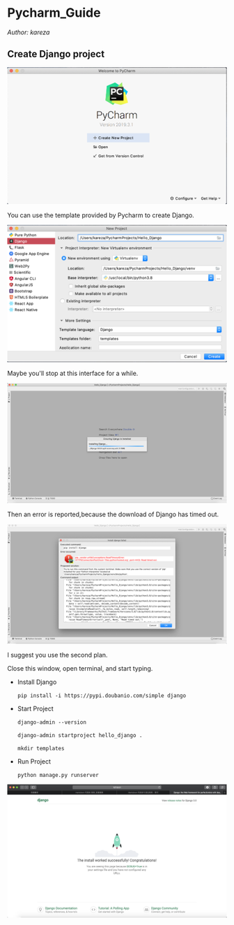 # Pycharm_Guide

*Author: kareza*

## Create Django project

![Pycharm-welcome](./res/Pycharm-welcome.png)

You can use the template provided by Pycharm to create Django.

![Django-create-template](./res/Django-create-template.png)

Maybe you'll stop at this interface for a while.

![installing-Django](./res/installing-Django.png)

Then an error is reported,because the download of  Django has timed out.

![downloading-timed-out](./res/downloading-timed-out.png)

I suggest you use the second plan.

Close this window, open terminal, and start typing.

+ Install Django

  ```shell
  pip install -i https://pypi.doubanio.com/simple django
  ```

+ Start Project

  ```shell
  django-admin --version
  ```

  ```shell
  django-admin startproject hello_django .
  ```

  ```shell
  mkdir templates
  ```

+ Run Project

  ```shell
  python manage.py runserver
  ```

![run_Django_success](./res/run_Django_success.png)